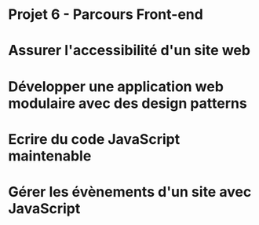 # Projet 6 - Parcours Front-end

# Assurer l'accessibilité d'un site web
# Développer une application web modulaire avec des design patterns
# Ecrire du code JavaScript maintenable
# Gérer les évènements d'un site avec JavaScript
